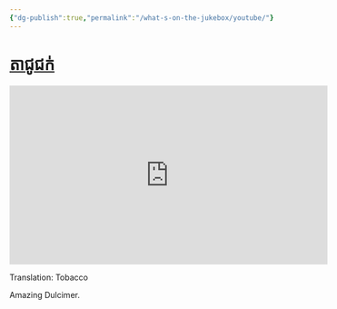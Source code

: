 ```yaml
---
{"dg-publish":true,"permalink":"/what-s-on-the-jukebox/youtube/"}
---
```



# [តាជូជក់](https://www.youtube.com/watch?v=DYrIcvCSR8Q)

<iframe width="560" height="315" src="https://www.youtube-nocookie.com/embed/DYrIcvCSR8Q" title="YouTube video player" frameborder="0" allow="accelerometer; autoplay; clipboard-write; encrypted-media; gyroscope; picture-in-picture" allowfullscreen></iframe>

Translation: Tobacco

Amazing Dulcimer.